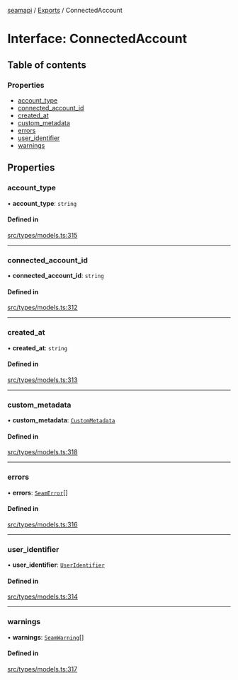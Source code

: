 [seamapi](../README.md) / [Exports](../modules.md) / ConnectedAccount

# Interface: ConnectedAccount

## Table of contents

### Properties

- [account\_type](ConnectedAccount.md#account_type)
- [connected\_account\_id](ConnectedAccount.md#connected_account_id)
- [created\_at](ConnectedAccount.md#created_at)
- [custom\_metadata](ConnectedAccount.md#custom_metadata)
- [errors](ConnectedAccount.md#errors)
- [user\_identifier](ConnectedAccount.md#user_identifier)
- [warnings](ConnectedAccount.md#warnings)

## Properties

### account\_type

• **account\_type**: `string`

#### Defined in

[src/types/models.ts:315](https://github.com/seamapi/javascript/blob/main/src/types/models.ts#L315)

___

### connected\_account\_id

• **connected\_account\_id**: `string`

#### Defined in

[src/types/models.ts:312](https://github.com/seamapi/javascript/blob/main/src/types/models.ts#L312)

___

### created\_at

• **created\_at**: `string`

#### Defined in

[src/types/models.ts:313](https://github.com/seamapi/javascript/blob/main/src/types/models.ts#L313)

___

### custom\_metadata

• **custom\_metadata**: [`CustomMetadata`](../modules.md#custommetadata)

#### Defined in

[src/types/models.ts:318](https://github.com/seamapi/javascript/blob/main/src/types/models.ts#L318)

___

### errors

• **errors**: [`SeamError`](SeamError.md)[]

#### Defined in

[src/types/models.ts:316](https://github.com/seamapi/javascript/blob/main/src/types/models.ts#L316)

___

### user\_identifier

• **user\_identifier**: [`UserIdentifier`](UserIdentifier.md)

#### Defined in

[src/types/models.ts:314](https://github.com/seamapi/javascript/blob/main/src/types/models.ts#L314)

___

### warnings

• **warnings**: [`SeamWarning`](SeamWarning.md)[]

#### Defined in

[src/types/models.ts:317](https://github.com/seamapi/javascript/blob/main/src/types/models.ts#L317)
